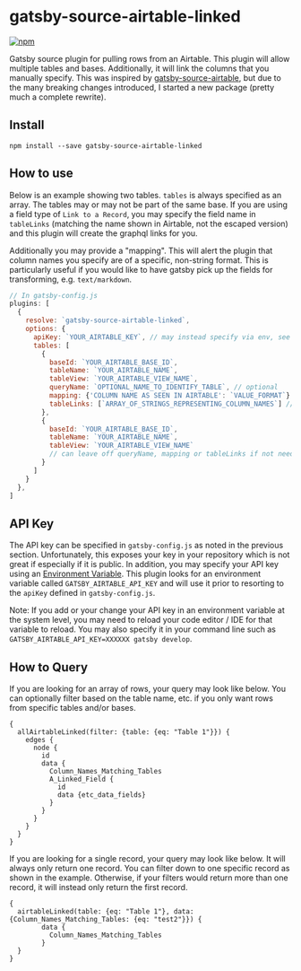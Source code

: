 # gatsby-source-airtable-linked

[![npm](https://img.shields.io/npm/v/gatsby-source-airtable-linked.svg?style=flat-square)](https://www.npmjs.com/package/gatsby-source-airtable-linked)

Gatsby source plugin for pulling rows from an Airtable. This plugin will allow multiple tables and bases. Additionally, it will link the columns that you manually specify. This was inspired by [gatsby-source-airtable](https://github.com/kevzettler/gatsby-source-airtable), but due to the many breaking changes introduced, I started a new package (pretty much a complete rewrite).

## Install

`npm install --save gatsby-source-airtable-linked`

## How to use

Below is an example showing two tables. `tables` is always specified as an array. The tables may or may not be part of the same base. If you are using a field type of `Link to a Record`, you may specify the field name in `tableLinks` (matching the name shown in Airtable, not the escaped version) and this plugin will create the graphql links for you.

Additionally you may provide a "mapping". This will alert the plugin that column names you specify are of a specific, non-string format. This is particularly useful if you would like to have gatsby pick up the fields for transforming, e.g. `text/markdown`.

```javascript
// In gatsby-config.js
plugins: [
  {
    resolve: `gatsby-source-airtable-linked`,
    options: {
      apiKey: `YOUR_AIRTABLE_KEY`, // may instead specify via env, see below
      tables: [
        {
          baseId: `YOUR_AIRTABLE_BASE_ID`,
          tableName: `YOUR_AIRTABLE_NAME`,
          tableView: `YOUR_AIRTABLE_VIEW_NAME`,
          queryName: `OPTIONAL_NAME_TO_IDENTIFY_TABLE`, // optional
          mapping: {'COLUMN NAME AS SEEN IN AIRTABLE': `VALUE_FORMAT`} // optional
          tableLinks: [`ARRAY_OF_STRINGS_REPRESENTING_COLUMN_NAMES`] //optional
        },
        {
          baseId: `YOUR_AIRTABLE_BASE_ID`,
          tableName: `YOUR_AIRTABLE_NAME`,
          tableView: `YOUR_AIRTABLE_VIEW_NAME`
          // can leave off queryName, mapping or tableLinks if not needed
        }
      ]
    }
  },
]
```

## API Key

The API key can be specified in `gatsby-config.js` as noted in the previous section. Unfortunately, this exposes your key in your repository which is not great if especially if it is public. In addition, you may specify your API key using an [Environment Variable](https://www.gatsbyjs.org/docs/environment-variables/). This plugin looks for an environment variable called `GATSBY_AIRTABLE_API_KEY` and will use it prior to resorting to the `apiKey` defined in `gatsby-config.js`.

Note: If you add or your change your API key in an environment variable at the system level, you may need to reload your code editor / IDE for that variable to reload. You may also specify it in your command line such as `GATSBY_AIRTABLE_API_KEY=XXXXXX gatsby develop`.

## How to Query

If you are looking for an array of rows, your query may look like below. You can optionally filter based on the table name, etc. if you only want rows from specific tables and/or bases.

```
{
  allAirtableLinked(filter: {table: {eq: "Table 1"}}) {
    edges {
      node {
        id
        data {
          Column_Names_Matching_Tables
          A_Linked_Field {
            id
            data {etc_data_fields}
          }
        }
      }
    }
  }
}
```

If you are looking for a single record, your query may look like below. It will always only return one record. You can filter down to one specific record as shown in the example. Otherwise, if your filters would return more than one record, it will instead only return the first record.

```
{
  airtableLinked(table: {eq: "Table 1"}, data: {Column_Names_Matching_Tables: {eq: "test2"}}) {
		data {
		  Column_Names_Matching_Tables
		}
  }
}
```
